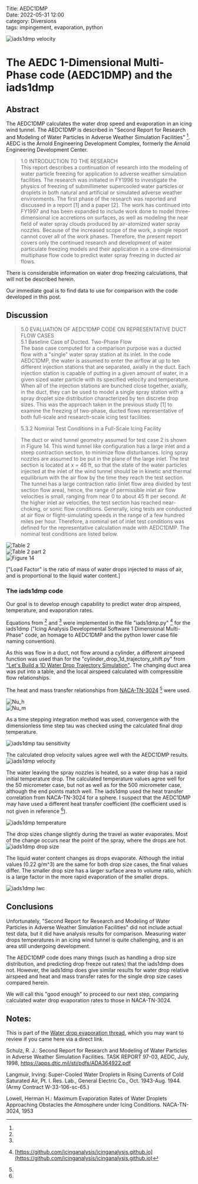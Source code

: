Title: AEDC1DMP  
Date: 2022-05-31 12:00  
category: Diversions  
tags: impingement, evaporation, python 

![iads1dmp velocity](images/build_a_1d_drop_motion_simulation/iads1dmp_velocity.png)   

# The AEDC 1-Dimensional Multi-Phase code (AEDC1DMP) and the iads1dmp

## Abstract 

The AEDC1DMP calculates the water drop speed and evaporation in an icing wind tunnel. 
The AEDC1DMP is described in "Second Report for Research and Modeling of Water Particles in Adverse Weather Simulation Facilities" [^1]. 
AEDC is the Arnold Engineering Development Complex, formerly the Arnold Engineering Development Center. 

>1.0 INTRODUCTION TO THE RESEARCH  
This report describes a continuation of research into the modeling of water particle
freezing for application to adverse weather simulation facilities. The research was initiated in
FY1996 to investigate the physics of freezing of submillimeter supercooled water particles or
droplets in both natural and artificial or simulated adverse weather environments. The first phase
of the research was reported and discussed in a report [1] and a paper [2]. The work has
continued into FY1997 and has been expanded to include work done to model three-dimensional
ice accretions on surfaces, as well as modeling the near field of water spray clouds produced by
air-atomized water spray nozzles. Because of the increased scope of the work, a single report
cannot cover all of the work phases. Therefore, the present report covers only the continued
research and development of water particulate freezing models and their application in a 
one-dimensional multiphase flow code to predict water spray freezing in ducted air flows.

There is considerable information on water drop freezing calculations, 
that will not be described herein. 

Our immediate goal is to find data to use for comparison with the code developed in this post. 

## Discussion  

>5.0 EVALUATION OF AEDC1DMP CODE ON REPRESENTATIVE DUCT FLOW CASES  
5.1 Baseline Case of Ducted. Two-Phase Flow  
The base case computed for a comparison purpose was a ducted flow with a "single"
water spray station at its inlet.
In the code AEDC1DMP, the water is assumed to enter the airflow at up to ten different
injection stations that are separated, axially in the duct. Each injection station is capable of
putting in a given amount of water, in a given sized water particle with its specified velocity and
temperature. When all of the injection stations are bunched close together, axially, in the duct,
they can be used to model a single spray station with a spray droplet size distribution
characterized by ten discrete drop sizes. This was the approach taken in the previous study [1] to
examine the freezing of two-phase, ducted flows representative of both full-scale and 
research-scale icing test facilities.

>5.3.2 Nominal Test Conditions in a Full-Scale Icing Facility

>The duct or wind tunnel geometry assumed for test case 2 is shown in Figure 14. This
wind tunnel like configuration has a large inlet and a steep contraction section, to minimize flow
disturbances. Icing spray nozzles are assumed to be put in the plane of the large inlet. The test
section is located at x = 46 ft, so that the state of the water particles injected at the inlet of the
wind tunnel should be in kinetic and thermal equilibrium with the air flow by the time they reach
the test section. The tunnel has a large contraction ratio (inlet flow area divided by test section
flow area), hence, the range of permissible inlet air flow velocities is small, ranging from near 0
to about 45 ft per second. At the higher inlet air velocities, the test section has reached 
near-choking, or sonic flow conditions. Generally, icing tests are conducted at air flow or 
flight-simulating speeds in the range of a few hundred miles per hour. 
Therefore, a nominal set of inlet
test conditions was defined for the representative calculation made with AEDC1DMP. 
The nominal test conditions are listed below.

![Table 2](images/build_a_1d_drop_motion_simulation/Table2AEDC.png)  
![Table 2 part 2](images/build_a_1d_drop_motion_simulation/Table2_part2.png)  
![Figure 14](images/build_a_1d_drop_motion_simulation/Figure14AEDC.png)  

["Load Factor" is the ratio of mass of water drops injected to mass of air, and is proportional to the liquid water content.] 

### The iads1dmp code

Our goal is to develop enough capability to predict water drop airspeed, 
temperature, and evaporation rates. 

Equations from [^2] and [^3] were implemented in the file "iads1dmp.py" [^4] for the iads1dmp 
("Icing Analysis Developmental Software 1 Dimensional Multi-Phase" code, 
an homage to AEDC1DMP and the python lower case file naming convention). 

As this was flow in a duct, not flow around a cylinder, 
a different airspeed function was used 
than for the "cylinder_drop_1d_trajectory_shift.py" from ["Let's Build a 1D Water Drop Trajectory Simulation"]({filename}build_a_1d_drop_motion_simulation.md). 
The changing duct area was put into a table, 
and the local airspeed calculated with compressible flow relationships. 

The heat and mass transfer relationships from [NACA-TN-3024]({filename}NACA-TN-3024.md) [^3] were used.  

![Nu_h](images/naca-tn-3024/Nu_h.png)  
![Nu_m](images/naca-tn-3024/Nu_m.png)  

As a time stepping integration method was used, 
convergence with the dimensionless time step tau was checked using the calculated final drop temperature.  

![iads1dmp tau sensitivity](images/build_a_1d_drop_motion_simulation/iads1dmp_tau_sensitivity.png)  

The calculated drop velocity values agree well with the AEDC1DMP results. 
![iads1dmp velocity](images/build_a_1d_drop_motion_simulation/iads1dmp_velocity.png)   

The water leaving the spray nozzles is heated, 
so a water drop has a rapid initial temperature drop. 
The calculated temperature values agree well for the 50 micrometer case, 
but not as well as for the 500 micrometer case, although the end points match well. 
The iads1dmp used the heat transfer correlation from NACA-TN-3024 for a sphere. 
I suspect that the AEDC1DMP may have used a different heat transfer coefficient
(the coefficient used is not given in reference [^1]). 

![iads1dmp temperature](images/build_a_1d_drop_motion_simulation/iads1dmp_temperature.png)  

The drop sizes change slightly during the travel as water evaporates. 
Most of the change occurs near the point of the spray, where the drops are hot. 
![iads1dmp drop size](images/build_a_1d_drop_motion_simulation/iads1dmp_drop_size.png)   

The liquid water content changes as drops evaporate. 
Although the initial values (0.22 g/m^3) are the same for both drop size cases, 
the final values differ. 
The smaller drop size has a larger surface area to volume ratio, 
which is a large factor in the more rapid evaporation of the smaller drops. 

![iads1dmp lwc](images/build_a_1d_drop_motion_simulation/iads1dmp_lwc.png)   

## Conclusions

Unfortunately, "Second Report for Research and Modeling of Water Particles in Adverse Weather Simulation Facilities" 
did not include actual test data, 
but it did have analysis results for comparison. 
Measuring water drops temperatures in an icing wind tunnel is quite challenging,
and is an area still undergoing development. 

The AEDC1DMP code does many things 
(such as handling a drop size distribution, and predicting drop freeze out rates) 
that the iads1dmp does not. 
However, the iads1dmp does give similar results for water drop relative airspeed and 
heat and mass transfer rates for the single drop size cases compared herein. 

We will call this "good enough" to proceed to our next step,
comparing calculated water drop evaporation rates to those in NACA-TN-3024. 

## Notes:

This is part of the [Water drop evaporation thread]({filename}water_drop_evaporation_thread.md), 
which you may want to review if you came here via a direct link. 

[^1]: 
Schulz, R. J.: Second Report for Research and Modeling of Water Particles in Adverse Weather Simulation Facilities. TASK REPORT 97-03, AEDC, July, 1998, https://apps.dtic.mil/sti/pdfs/ADA364922.pdf  
[^2]:
Langmuir, Irving: Super-Cooled Water Droplets in Rising Currents of Cold Saturated Air, Pt. I. Res. Lab., General Electric Co., Oct. 1943-Aug. 1944. (Army Contract W-33-106-sc-65.)  
[^3]: 
Lowell, Herman H.: Maximum Evaporation Rates of Water Droplets Approaching Obstacles the Atmosphere under Icing Conditions. NACA-TN-3024, 1953  
[^4]: [https://github.com/icinganalysis/icinganalysis.github.io](https://github.com/icinganalysis/icinganalysis.github.io)  


